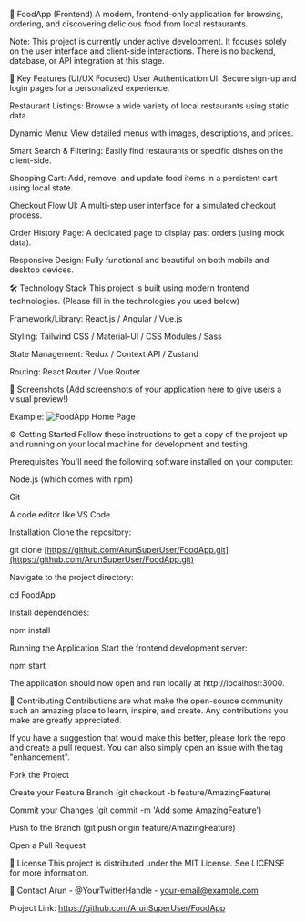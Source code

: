🍔 FoodApp (Frontend)
A modern, frontend-only application for browsing, ordering, and discovering delicious food from local restaurants.

Note: This project is currently under active development. It focuses solely on the user interface and client-side interactions. There is no backend, database, or API integration at this stage.

🚀 Key Features (UI/UX Focused)
User Authentication UI: Secure sign-up and login pages for a personalized experience.

Restaurant Listings: Browse a wide variety of local restaurants using static data.

Dynamic Menu: View detailed menus with images, descriptions, and prices.

Smart Search & Filtering: Easily find restaurants or specific dishes on the client-side.

Shopping Cart: Add, remove, and update food items in a persistent cart using local state.

Checkout Flow UI: A multi-step user interface for a simulated checkout process.

Order History Page: A dedicated page to display past orders (using mock data).

Responsive Design: Fully functional and beautiful on both mobile and desktop devices.

🛠️ Technology Stack
This project is built using modern frontend technologies. (Please fill in the technologies you used below)

Framework/Library: React.js / Angular / Vue.js

Styling: Tailwind CSS / Material-UI / CSS Modules / Sass

State Management: Redux / Context API / Zustand

Routing: React Router / Vue Router

📸 Screenshots
(Add screenshots of your application here to give users a visual preview!)

Example:
![FoodApp Home Page](./screenshots/home.png)

⚙️ Getting Started
Follow these instructions to get a copy of the project up and running on your local machine for development and testing.

Prerequisites
You'll need the following software installed on your computer:

Node.js (which comes with npm)

Git

A code editor like VS Code

Installation
Clone the repository:

git clone [https://github.com/ArunSuperUser/FoodApp.git](https://github.com/ArunSuperUser/FoodApp.git)

Navigate to the project directory:

cd FoodApp

Install dependencies:

npm install

Running the Application
Start the frontend development server:

npm start

The application should now open and run locally at http://localhost:3000.

🤝 Contributing
Contributions are what make the open-source community such an amazing place to learn, inspire, and create. Any contributions you make are greatly appreciated.

If you have a suggestion that would make this better, please fork the repo and create a pull request. You can also simply open an issue with the tag "enhancement".

Fork the Project

Create your Feature Branch (git checkout -b feature/AmazingFeature)

Commit your Changes (git commit -m 'Add some AmazingFeature')

Push to the Branch (git push origin feature/AmazingFeature)

Open a Pull Request

📄 License
This project is distributed under the MIT License. See LICENSE for more information.

📧 Contact
Arun - @YourTwitterHandle - your-email@example.com

Project Link: https://github.com/ArunSuperUser/FoodApp

